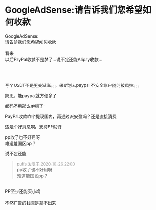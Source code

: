 # GoogleAdSense:请告诉我们您希望如何收款


GoogleAdSense:<br />
请告诉我们您希望如何收款<br />
<br />
看来<br />
以后PayPal收款不是梦了...说不定还能Alipay收款...<br />
<br />
<br />
<img id="aimg_vCEI2" onclick="zoom(this, this.src, 0, 0, 0)" class="zoom" src="https://01.urlnode.com/2020/10/26/_20201026203353.png" onmouseover="img_onmouseoverfunc(this)" onload="thumbImg(this)" border="0" alt="" /><br />
<br />
<img id="aimg_Czy4Z" onclick="zoom(this, this.src, 0, 0, 0)" class="zoom" src="https://01.urlnode.com/2020/10/26/_20201026203314.png" onmouseover="img_onmouseoverfunc(this)" onload="thumbImg(this)" border="0" alt="" />

写个USDT不是更美滋滋。。。果断划去paypal 不安全账户随时被风控。。。

奶思，能paypal就方便多了

起码不用那么麻烦了·<img id="aimg_M9g42" onclick="zoom(this, this.src, 0, 0, 0)" class="zoom" src="https://cdn.jsdelivr.net/gh/hishis/forum-master/public/images/patch.gif" onmouseover="img_onmouseoverfunc(this)" onload="thumbImg(this)" border="0" alt="" />

PayPal收款咋个提现国内，再通过派安盈吗？还是直接消费

这是个好消息啊，支持PP就行

pp收了也不好用呀<br />
难道能国区pp？

说不定还能

<div class="quote"><blockquote><font size="2"><a href="https://www.hostloc.com/forum.php?mod=redirect&amp;goto=findpost&amp;pid=9356263&amp;ptid=758720" target="_blank"><font color="#999999">puffs 发表于 2020-10-26 22:00</font></a></font><br />
pp收了也不好用呀<br />
难道能国区pp？</blockquote></div><br />
<img src="static/image/smiley/yct/022.gif" smilieid="42" border="0" alt="" />PP至少还能买小鸡<br />
<br />
不然广告的钱真是拿不出来
